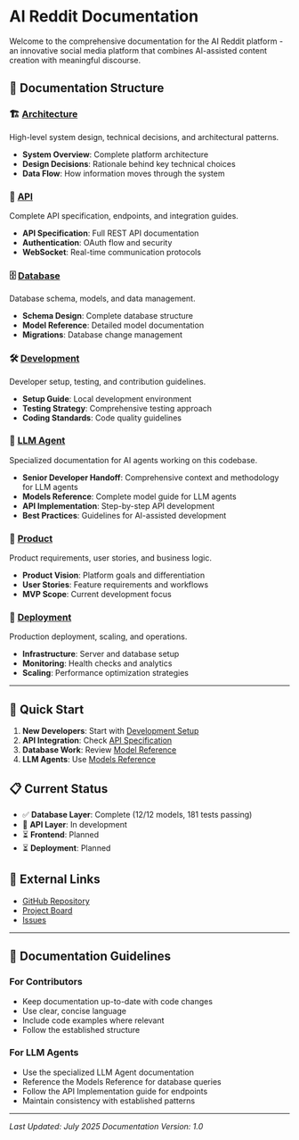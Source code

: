 # AI Reddit Documentation

Welcome to the comprehensive documentation for the AI Reddit platform - an innovative social media platform that combines AI-assisted content creation with meaningful discourse.

## 📁 Documentation Structure

### 🏗️ [Architecture](./architecture/)
High-level system design, technical decisions, and architectural patterns.
- **System Overview**: Complete platform architecture
- **Design Decisions**: Rationale behind key technical choices
- **Data Flow**: How information moves through the system

### 🔌 [API](./api/)
Complete API specification, endpoints, and integration guides.
- **API Specification**: Full REST API documentation
- **Authentication**: OAuth flow and security
- **WebSocket**: Real-time communication protocols

### 🗄️ [Database](./database/)
Database schema, models, and data management.
- **Schema Design**: Complete database structure
- **Model Reference**: Detailed model documentation
- **Migrations**: Database change management

### 🛠️ [Development](./development/)
Developer setup, testing, and contribution guidelines.
- **Setup Guide**: Local development environment
- **Testing Strategy**: Comprehensive testing approach
- **Coding Standards**: Code quality guidelines

### 🤖 [LLM Agent](./llm-agent/)
Specialized documentation for AI agents working on this codebase.
- **Senior Developer Handoff**: Comprehensive context and methodology for LLM agents
- **Models Reference**: Complete model guide for LLM agents
- **API Implementation**: Step-by-step API development
- **Best Practices**: Guidelines for AI-assisted development

### 📱 [Product](./product/)
Product requirements, user stories, and business logic.
- **Product Vision**: Platform goals and differentiation
- **User Stories**: Feature requirements and workflows
- **MVP Scope**: Current development focus

### 🚀 [Deployment](./deployment/)
Production deployment, scaling, and operations.
- **Infrastructure**: Server and database setup
- **Monitoring**: Health checks and analytics
- **Scaling**: Performance optimization strategies

---

## 🚀 Quick Start

1. **New Developers**: Start with [Development Setup](./development/setup.md)
2. **API Integration**: Check [API Specification](./api/specification.md)
3. **Database Work**: Review [Model Reference](./database/models.md)
4. **LLM Agents**: Use [Models Reference](./llm-agent/models-reference.md)

## 📋 Current Status

- ✅ **Database Layer**: Complete (12/12 models, 181 tests passing)
- 🔄 **API Layer**: In development
- ⏳ **Frontend**: Planned
- ⏳ **Deployment**: Planned

## 🔗 External Links

- [GitHub Repository](https://github.com/vishalbharadwaj2406/ai-reddit)
- [Project Board](https://github.com/vishalbharadwaj2406/ai-reddit/projects)
- [Issues](https://github.com/vishalbharadwaj2406/ai-reddit/issues)

---

## 📝 Documentation Guidelines

### For Contributors
- Keep documentation up-to-date with code changes
- Use clear, concise language
- Include code examples where relevant
- Follow the established structure

### For LLM Agents
- Use the specialized LLM Agent documentation
- Reference the Models Reference for database queries
- Follow the API Implementation guide for endpoints
- Maintain consistency with established patterns

---

*Last Updated: July 2025*
*Documentation Version: 1.0*
